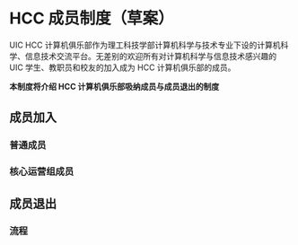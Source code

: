 # HCC 成员制度（草案）

UIC HCC 计算机俱乐部作为理工科技学部计算机科学与技术专业下设的计算机科学、信息技术交流平台。无差别的欢迎所有对计算机科学与信息技术感兴趣的 UIC 学生、教职员和校友的加入成为 HCC 计算机俱乐部的成员。

**本制度将介绍 HCC 计算机俱乐部吸纳成员与成员退出的制度**



## 成员加入

### 普通成员

### 核心运营组成员



## 成员退出

### 流程